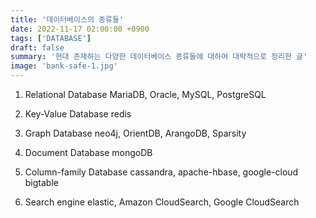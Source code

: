 ```yaml
---
title: '데이터베이스의 종류들'
date: 2022-11-17 02:00:00 +0900
tags: ['DATABASE']
draft: false
summary: '현대 존재하는 다양한 데이터베이스 종류들에 대하여 대략적으로 정리한 글'
image: 'bank-safe-1.jpg'
---
```


1. Relational Database
MariaDB, Oracle, MySQL, PostgreSQL

2. Key-Value Database
redis

3. Graph Database
neo4j, OrientDB, ArangoDB, Sparsity

4. Document Database
mongoDB

5. Column-family Database
cassandra, apache-hbase, google-cloud bigtable

6. Search engine
elastic, Amazon CloudSearch, Google CloudSearch
